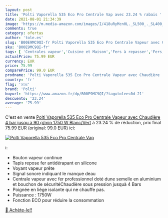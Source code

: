 ```yaml
---
layout: post
title: 'Polti Vaporella 535 Eco Pro Centrale Vap avec 23.24 % rabais '
date: 2021-08-01 21:34:39
image: 'https://m.media-amazon.com/images/I/418uRyMcn0L._SL500_._SL400_.jpg'
comments: true
category: ofertas
author: 'tole.es'
slug: 'B00E9MC9QI-fr Polti Vaporella 535 Eco Pro Centrale Vapeur avec Chaudière...'
sku: 'B00E9MC9QI-fr'
tags: [ 'Centrales vapeur','Cuisine et Maison','Fers à repasser','Fers, centrales vapeur et accessoires','polti', ]
actualPrice: 75.99 EUR
currency: EUR
price: 75.99
comparePrice: 99.0 EUR
prodname: 'Polti Vaporella 535 Eco Pro Centrale Vapeur avec Chaudière  4 bar  jusqu à 90 g/min  1750 W  Blanc/Vert'
country: 'fr'
flag: '🇫🇷'
brand: 'Polti'
buyurl: 'https://www.amazon.fr/dp/B00E9MC9QI/?tag=tolees0d-21'
descuento: '23.24'
average: '75.99'
---
```


C'est en vente [Polti Vaporella 535 Eco Pro Centrale Vapeur avec Chaudière  4 bar  jusqu à 90 g/min  1750 W  Blanc/Vert](https://www.amazon.fr/dp/B00E9MC9QI/?tag=tolees0d-21)  à  23.24 % de réduction, prix final  75.99 EUR (original: 99.0 EUR) ici:

[![Polti Vaporella 535 Eco Pro Centrale Vap](https://m.media-amazon.com/images/I/418uRyMcn0L._SL500_._SL400_.jpg)](https://www.amazon.fr/dp/B00E9MC9QI/?tag=tolees0d-21)

ℹ️:

- Bouton vapeur continue
- Tapis repose fer antidérapant en silicone
- Voyant vapeur prête
- Signal sonore indiquant le manque deau
- Centrale vapeur avec fer professionnel doté dune semelle en aluminium et bouchon de sécuritéChaudière sous pression jusquà 4 Bars
- Poignée en liège isolante qui ne chauffe pas.
- Puissance : 1750W
- Fonction ECO pour réduire la consommation

[🛒 Achète-le!!](https://www.amazon.fr/dp/B00E9MC9QI/?tag=tolees0d-21)
